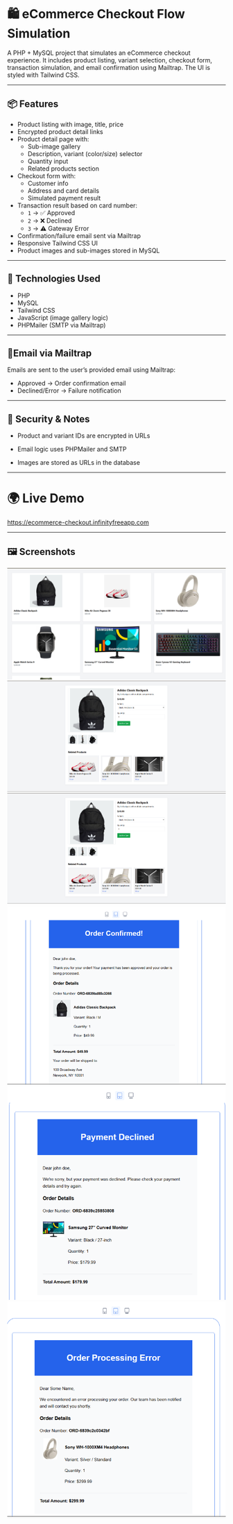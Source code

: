 # 🛍️ eCommerce Checkout Flow Simulation

A PHP + MySQL project that simulates an eCommerce checkout experience. It includes product listing, variant selection, checkout form, transaction simulation, and email confirmation using Mailtrap. The UI is styled with Tailwind CSS.

---

## 📦 Features

- Product listing with image, title, price
- Encrypted product detail links
- Product detail page with:
  - Sub-image gallery
  - Description, variant (color/size) selector
  - Quantity input
  - Related products section
- Checkout form with:
  - Customer info
  - Address and card details
  - Simulated payment result
- Transaction result based on card number:
  - `1` → ✅ Approved
  - `2` → ❌ Declined
  - `3` → ⚠️ Gateway Error
- Confirmation/failure email sent via Mailtrap
- Responsive Tailwind CSS UI
- Product images and sub-images stored in MySQL

---

## 🧰 Technologies Used

- PHP 
- MySQL
- Tailwind CSS
- JavaScript (image gallery logic)
- PHPMailer (SMTP via Mailtrap)

---

## 📧Email via Mailtrap
Emails are sent to the user’s provided email using Mailtrap:
- Approved → Order confirmation email
- Declined/Error → Failure notification


----

## 🔐 Security & Notes
- Product and variant IDs are encrypted in URLs

- Email logic uses PHPMailer and SMTP

- Images are stored as URLs in the database


---


# 🌍 Live Demo
https://ecommerce-checkout.infinityfreeapp.com


--- 

## 🖼️ Screenshots
 ![App Screenshot](https://github.com/aneesh-acharyeah/ecommerce-checkout/blob/main/image1.png)
 ![App Screenshot](https://github.com/aneesh-acharyeah/ecommerce-checkout/blob/main/image2.png)
  ![App Screenshot](https://github.com/aneesh-acharyeah/ecommerce-checkout/blob/main/image2.png)
   ![App Screenshot](https://github.com/aneesh-acharyeah/ecommerce-checkout/blob/main/1.png)
    ![App Screenshot](https://github.com/aneesh-acharyeah/ecommerce-checkout/blob/main/2.png)
 ![App Screenshot](https://github.com/aneesh-acharyeah/ecommerce-checkout/blob/main/3.png)

